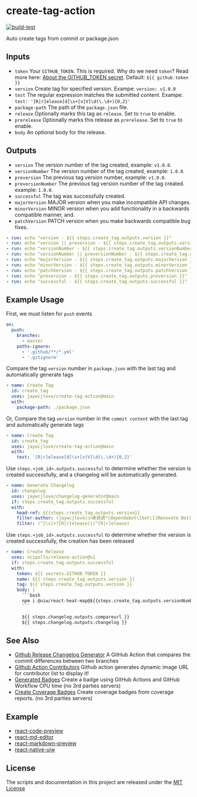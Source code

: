 create-tag-action
===

[![build-test](https://github.com/jaywcjlove/create-tag-action/workflows/build-test/badge.svg)](https://github.com/actions/typescript-action/actions)

Auto create tags from commit or package.json

## Inputs

- `token` Your `GITHUB_TOKEN`. This is required. Why do we need `token`? Read more here: [About the GITHUB_TOKEN secret](https://help.github.com/en/actions/automating-your-workflow-with-github-actions/authenticating-with-the-github_token#about-the-github_token-secret). Default: `${{ github.token }}`
- `version` Create tag for specified version. Exampe: `version: v1.0.0`
- `test` The regular expression matches the submitted content. Exampe: `test: '[R|r]elease[d]\s+[v|V]\d(\.\d+){0,2}'`
- `package-path` The path of the `package.json` file.
- `release` Optionally marks this tag as `release`. Set to `true` to enable.
- `prerelease` Optionally marks this release as `prerelease`. Set to `true` to enable.
- `body` An optional body for the release.

## Outputs

- `version` The version number of the tag created, example: `v1.0.0`.
- `versionNumber` The version number of the tag created, example: `1.0.0`.
- `preversion` The previous tag version number, example: `v1.0.0`.
- `preversionNumber` The previous tag version number of the tag created. example: `1.0.0`.
- `successful` The tag was successfully created.
- `majorVersion` MAJOR version when you make incompatible API changes.
- `minorVersion` MINOR version when you add functionality in a backwards compatible manner, and.
- `patchVersion` PATCH version when you make backwards compatible bug fixes.

```yml
- run: echo "version - ${{ steps.create_tag.outputs.version }}"
- run: echo "version || preversion - ${{ steps.create_tag.outputs.version || steps.create_tag.outputs.preversion }}"
- run: echo "versionNumber - ${{ steps.create_tag.outputs.versionNumber }}"
- run: echo "versionNumber || preversionNumber - ${{ steps.create_tag.outputs.versionNumber || steps.create_tag.outputs.preversionNumber }}"
- run: echo "majorVersion - ${{ steps.create_tag.outputs.majorVersion }}"
- run: echo "minorVersion - ${{ steps.create_tag.outputs.minorVersion }}"
- run: echo "patchVersion - ${{ steps.create_tag.outputs.patchVersion }}"
- run: echo "preversion - ${{ steps.create_tag.outputs.preversion }}"
- run: echo "successful - ${{ steps.create_tag.outputs.successful }}"
```

## Example Usage

First, we must listen for `push` events

```yml
on:
  push:
    branches:
      - master
    paths-ignore:
      - '.github/**/*.yml'
      - '.gitignore'
```

Compare the tag `version` number in `package.json` with the last tag and automatically generate tags

```yml
- name: Create Tag
  id: create_tag
  uses: jaywcjlove/create-tag-action@main
  with:
    package-path: ./package.json
```

Or, Compare the tag `version` number in the `commit content` with the last tag and automatically generate tags

```yml
- name: Create Tag
  id: create_tag
  uses: jaywcjlove/create-tag-action@main
  with:
    test: '[R|r]elease[d]\s+[v|V]\d(\.\d+){0,2}'
```

Use `steps.<job_id>.outputs.successful` to determine whether the version is created successfully, and a changelog will be automatically generated.

```yml
- name: Generate Changelog
  id: changelog
  uses: jaywcjlove/changelog-generator@main
  if: steps.create_tag.outputs.successful
  with:
    head-ref: ${{steps.create_tag.outputs.version}}
    filter-author: (jaywcjlove|小弟调调™|dependabot\[bot\]|Renovate Bot)
    filter: (^[\s]+?[R|r]elease)|(^[R|r]elease)
```

Use `steps.<job_id>.outputs.successful` to determine whether the version is created successfully, the creation has been released

```yml
- name: Create Release
  uses: ncipollo/release-action@v1
  if: steps.create_tag.outputs.successful
  with:
    token: ${{ secrets.GITHUB_TOKEN }}
    name: ${{ steps.create_tag.outputs.version }}
    tag: ${{ steps.create_tag.outputs.version }}
    body: |
      ```bash
      npm i @uiw/react-heat-map@${{steps.create_tag.outputs.versionNumber}}
      ```

      ${{ steps.changelog.outputs.compareurl }}
      ${{ steps.changelog.outputs.changelog }}
```

## See Also

- [Github Release Changelog Generator](https://github.com/jaywcjlove/changelog-generator) A GitHub Action that compares the commit differences between two branches
- [Github Action Contributors](https://github.com/jaywcjlove/github-action-contributors) Github action generates dynamic image URL for contributor list to display it!
- [Generated Badges](https://github.com/jaywcjlove/generated-badges) Create a badge using GitHub Actions and GitHub Workflow CPU time (no 3rd parties servers)
- [Create Coverage Badges](https://github.com/jaywcjlove/coverage-badges-cli) Create coverage badges from coverage reports. (no 3rd parties servers)

## Example

- [react-code-preview](https://github.com/uiwjs/react-code-preview/blob/fb9829440a21fddbb57100db62ae113be3c01161/.github/workflows/ci.yml#L35-L40)
- [react-md-editor](https://github.com/uiwjs/react-md-editor/blob/e3293bca45bff08110ef5e9119d907db2ec95baa/.github/workflows/ci.yml#L23-L28)
- [react-markdown-preview](https://github.com/uiwjs/react-markdown-preview/blob/b230eba6526786cbd7318e514276fd05ae58edc9/.github/workflows/ci.yml#L21-L26)
- [react-native-uiw](https://github.com/uiwjs/react-native-uiw/blob/9876540e78df61b5c5d906451b3c76bb2168c23c/.github/workflows/ci.yml#L22-L27)

## License

The scripts and documentation in this project are released under the [MIT License](./LICENSE)
